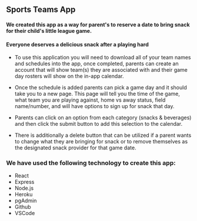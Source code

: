 ## Sports Teams App


#### We created this app as a way for parent's to reserve a date to bring snack for their child's little league game. 

#### Everyone deserves a delicious snack after a playing hard

* To use this application you will need to download all of your team names and schedules into the app, once completed, parents can create an account that will show team(s) they are associated with and their game day rosters will show on the in-app calendar.

* Once the schedule is added parents can pick a game day and it should take you to a new page. This page will tell you the time of the game, what team you are playing against, home vs away status, field name/number, and will have options to sign up for snack that day. 

* Parents can click on an option from each category (snacks & beverages) and then click the submit button to add this selection to the calendar. 

* There is additionally a delete button that can be utilized if a parent wants to change what they are bringing for snack or to remove themselves as the designated snack provider for that game date.

### We have used the following technology to create this app: 
* React
* Express
* Node.js
* Heroku
* pgAdmin
* Github 
* VSCode
